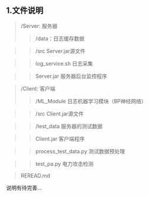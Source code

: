 ## 1.文件说明
>/Server: 服务器
>>/data：日志缓存数据

>>/src  Server.jar源文件

>>log_service.sh  日志采集

>>Server.jar  服务器后台监控程序

>/Client: 客户端
>>/ML_Module  日志机器学习模块（BP神经网络）

>>/src    Client.jar源文件

>>/test_data  服务器的测试数据

>>Client.jar 客户端程序
  
>>process_test_data.py  测试数据预处理

>>test_pa.py 电力攻击检测

>REREAD.md

说明有待完善...
